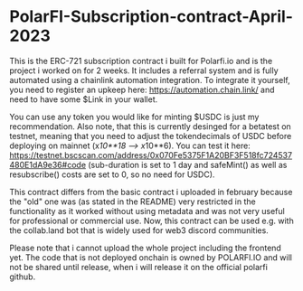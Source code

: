 # PolarFI-Subscription-contract-April-2023

This is the ERC-721 subscription contract i built for Polarfi.io and is the project i worked on for 2 weeks. It includes a referral system and is fully automated using a chainlink automation integration. To integrate it yourself, you need to register an upkeep here: https://automation.chain.link/ and need to have some $Link in your wallet. 

You can use any token you would like for minting $USDC is just my recommendation. Also note, that this is currently desinged for a betatest on testnet, meaning that you need to adjust the tokendecimals of USDC before deploying on mainnet (x*10**18 --> x*10**6). You can test it here: https://testnet.bscscan.com/address/0x070Fe5375F1A20BF3F518fc724537480E1dA9e36#code
(sub-duration is set to 1 day and safeMint() as well as resubscribe() costs are set to 0, so no need for USDC).

This contract differs from the basic contract i uploaded in february because the "old" one was (as stated in the README) very restricted in the functionality as it worked without using metadata and was not very useful for professional or commercial use. Now, this contract can be used e.g. with the collab.land bot that is widely used for web3 discord communities.


Please note that i cannot upload the whole project including the frontend yet. The code that is not deployed onchain is owned by POLARFI.IO and will not be shared until release, when i will release it on the official polarfi github.
